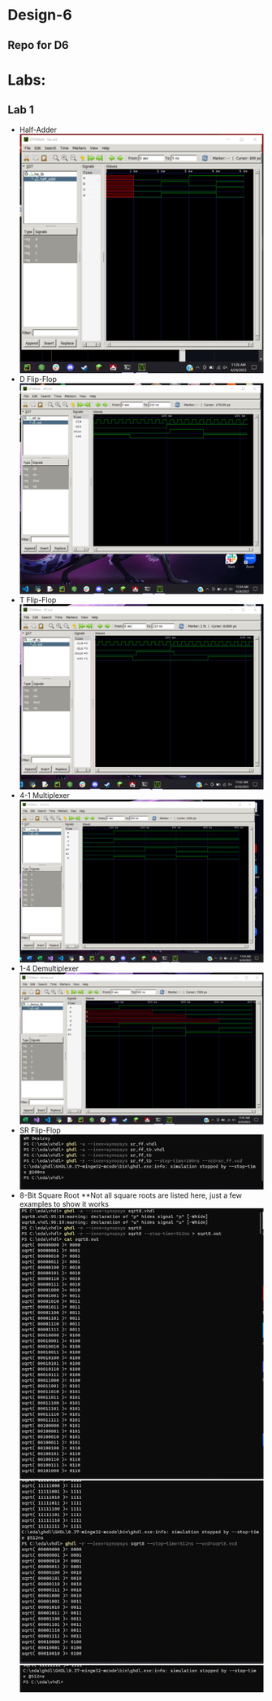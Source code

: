 # Design-6
## Repo for D6
### 

# Labs:
## Lab 1
 * Half-Adder
![Fig. 1](Lab1_ZC.png)
 * D Flip-Flop
![Fig. 2](Images/Lab1_ZC2.png)
 * T Flip-Flop
![Fig. 3](Images/tff.png)
 * 4-1 Multiplexer
![Fig. 4](Images/mux.png)
 * 1-4 Demultiplexer
![Fig. 5](Images/demux.png)
 * SR Flip-Flop
![Fig. 6](Images/srff.png)
 * 8-Bit Square Root
 **Not all square roots are listed here, just a few examples to show it works
![Fig. 7](Images/8bit1.png)
![Fig. 7.1](Images/8bit2.png)
![Fig. 7.2](Images/8bit3.png)
